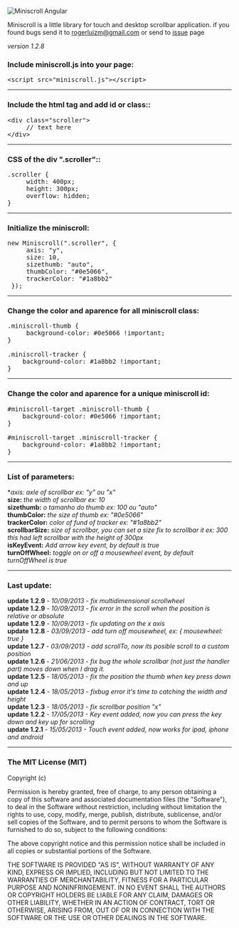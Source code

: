 ![Miniscroll Angular ](http://miniscroll.rogerluizm.com.br/fb.jpg)

Miniscroll is a little library for touch and desktop scrollbar application. if you found bugs send it to rogerluizm@gmail.com or send to <a href="https://github.com/rogerluiz/Miniscroll-JS/issues?page=1&state=open">issue</a> page

_version 1.2.8_

### Include miniscroll.js into your page:

<pre>
&lt;script src="miniscroll.js"&gt;&lt;/script&gt;
</pre>

***

### Include the html tag and add id or class::

<pre>
&lt;div class="scroller"&gt;
     // text here
&lt;/div&gt;
</pre>

***

### CSS of the div ".scroller"::
<pre>
.scroller {
     width: 400px;
     height: 300px;
     overflow: hidden;
}
</pre>

***

### Initialize the miniscroll:
<pre>
new Miniscroll(".scroller", {
     axis: "y",
     size: 10,
     sizethumb: "auto",
     thumbColor: "#0e5066",
     trackerColor: "#1a8bb2"
 });
</pre>

***


### Change the color and aparence for all miniscroll class:
<pre>
.miniscroll-thumb {
     background-color: #0e5066 !important;
}

.miniscroll-tracker {
    background-color: #1a8bb2 !important;
}
</pre>

***

### Change the color and aparence for a unique miniscroll id:
<pre>
&#35;miniscroll-target .miniscroll-thumb {
    background-color: #0e5066 !important;
}

&#35;miniscroll-target .miniscroll-tracker {
    background-color: #1a8bb2 !important;
}
</pre>

***

### List of parameters:
**axis:*
_axle of scrollbar ex: "y" ou "x"_<br />
**size:**
_the width of scrollbar ex: 10_<br />
**sizethumb:**
_o tamanho do thumb ex: 100 ou "auto"_<br />
**thumbColor:**
_the size of thumb ex: "#0e5066"_<br />
**trackerColor:**
_color of fund of tracker ex: "#1a8bb2"_<br />
**scrollbarSize:**
_size of scrollbar, you can set a size fix to scrollbar it ex: 300 this had left scrollbar with the height of 300px_<br />
**isKeyEvent:**
_Add arrow key event, by default is true_<br />
**turnOffWheel:**
_toggle on or off a mousewheel event, by default turnOffWheel is true_


***

### Last update:
**update 1.2.9** - _10/09/2013 - fix multidimensional scrollwheel_<br />
**update 1.2.9** - _10/09/2013 - fix error in the scroll when the position is relative or absolute_<br />
**update 1.2.9** - _10/09/2013 - fix updating on the x axis_<br />
**update 1.2.8** - _03/09/2013 - add turn off mousewheel, ex: { mousewheel: true }_<br />
**update 1.2.7** - _03/09/2013 - add scrollTo, now its posible scroll to a custom position_<br />
**update 1.2.6** - _21/06/2013 - fix bug the whole scrollbar (not just the handler part) moves down when I drag it._<br />
**update 1.2.5** - _18/05/2013 - fix the position the thumb when key press down and up_<br />
**update 1.2.4** - _18/05/2013 - fixbug error it's time to catching the width and height_<br />
**update 1.2.3** - _18/05/2013 - fix scrollbar position "x"_<br />
**update 1.2.2** - _17/05/2013 - Key event added, now you can press the key down and key up for scrolling_<br />
**update 1.2.1** - _15/05/2013 - Touch event added, now works for ipad, iphone and android_<br />

***


### The MIT License (MIT)

Copyright (c) <year> <copyright holders>

Permission is hereby granted, free of charge, to any person obtaining a copy
of this software and associated documentation files (the "Software"), to deal
in the Software without restriction, including without limitation the rights
to use, copy, modify, merge, publish, distribute, sublicense, and/or sell
copies of the Software, and to permit persons to whom the Software is
furnished to do so, subject to the following conditions:

The above copyright notice and this permission notice shall be included in
all copies or substantial portions of the Software.

THE SOFTWARE IS PROVIDED "AS IS", WITHOUT WARRANTY OF ANY KIND, EXPRESS OR
IMPLIED, INCLUDING BUT NOT LIMITED TO THE WARRANTIES OF MERCHANTABILITY,
FITNESS FOR A PARTICULAR PURPOSE AND NONINFRINGEMENT. IN NO EVENT SHALL THE
AUTHORS OR COPYRIGHT HOLDERS BE LIABLE FOR ANY CLAIM, DAMAGES OR OTHER
LIABILITY, WHETHER IN AN ACTION OF CONTRACT, TORT OR OTHERWISE, ARISING FROM,
OUT OF OR IN CONNECTION WITH THE SOFTWARE OR THE USE OR OTHER DEALINGS IN
THE SOFTWARE.



